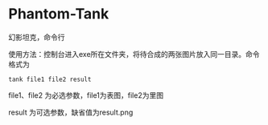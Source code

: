 # Phantom-Tank
幻影坦克，命令行

使用方法：控制台进入exe所在文件夹，将待合成的两张图片放入同一目录。命令格式为
```
tank file1 file2 result
```
file1、file2 为必选参数，file1为表图，file2为里图

result 为可选参数，缺省值为result.png

